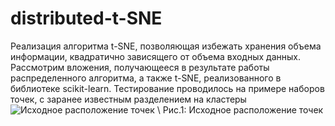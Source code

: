 # distributed-t-SNE
Реализация алгоритма t-SNE, позволяющая избежать хранения объема информации, квадратично зависящего от объема входных данных.
Рассмотрим вложения, получающееся в результате работы распределенного
алгоритма, а также t-SNE, реализованного в библиотеке scikit-learn. Тестирование проводилось на примере наборов точек, с заранее известным разделением на
кластеры
![Исходное расположение точек](https://github.com/Marchukova01/distributed-t-SNE/assets/90204625/cc5065c8-9a5e-4eab-a127-aeb9f3cc16fb)
\\
Рис.1: Исходное расположение точек
